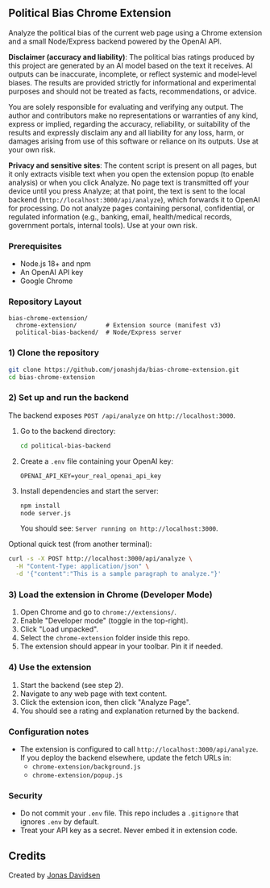 ## Political Bias Chrome Extension

Analyze the political bias of the current web page using a Chrome extension and a small Node/Express backend powered by the OpenAI API.

**Disclaimer (accuracy and liability)**: The political bias ratings produced by this project are generated by an AI model based on the text it receives. AI outputs can be inaccurate, incomplete, or reflect systemic and model‑level biases. The results are provided strictly for informational and experimental purposes and should not be treated as facts, recommendations, or advice.

You are solely responsible for evaluating and verifying any output. The author and contributors make no representations or warranties of any kind, express or implied, regarding the accuracy, reliability, or suitability of the results and expressly disclaim any and all liability for any loss, harm, or damages arising from use of this software or reliance on its outputs. Use at your own risk.

**Privacy and sensitive sites**: The content script is present on all pages, but it only extracts visible text when you open the extension popup (to enable analysis) or when you click Analyze. No page text is transmitted off your device until you press Analyze; at that point, the text is sent to the local backend (`http://localhost:3000/api/analyze`), which forwards it to OpenAI for processing. Do not analyze pages containing personal, confidential, or regulated information (e.g., banking, email, health/medical records, government portals, internal tools). Use at your own risk.

### Prerequisites
- Node.js 18+ and npm
- An OpenAI API key
- Google Chrome

### Repository Layout
```
bias-chrome-extension/
  chrome-extension/        # Extension source (manifest v3)
  political-bias-backend/  # Node/Express server
```

### 1) Clone the repository
```bash
git clone https://github.com/jonashjda/bias-chrome-extension.git
cd bias-chrome-extension
```

### 2) Set up and run the backend
The backend exposes `POST /api/analyze` on `http://localhost:3000`.

1. Go to the backend directory:
   ```bash
   cd political-bias-backend
   ```
2. Create a `.env` file containing your OpenAI key:
   ```
   OPENAI_API_KEY=your_real_openai_api_key
   ```
3. Install dependencies and start the server:
   ```bash
   npm install
   node server.js
   ```
   You should see: `Server running on http://localhost:3000`.

Optional quick test (from another terminal):
```bash
curl -s -X POST http://localhost:3000/api/analyze \
  -H "Content-Type: application/json" \
  -d '{"content":"This is a sample paragraph to analyze."}'
```

### 3) Load the extension in Chrome (Developer Mode)
1. Open Chrome and go to `chrome://extensions/`.
2. Enable "Developer mode" (toggle in the top-right).
3. Click "Load unpacked".
4. Select the `chrome-extension` folder inside this repo.
5. The extension should appear in your toolbar. Pin it if needed.

### 4) Use the extension
1. Start the backend (see step 2).
2. Navigate to any web page with text content.
3. Click the extension icon, then click "Analyze Page".
4. You should see a rating and explanation returned by the backend.

### Configuration notes
- The extension is configured to call `http://localhost:3000/api/analyze`. If you deploy the backend elsewhere, update the fetch URLs in:
  - `chrome-extension/background.js`
  - `chrome-extension/popup.js`

### Security
- Do not commit your `.env` file. This repo includes a `.gitignore` that ignores `.env` by default.
- Treat your API key as a secret. Never embed it in extension code.

## Credits

Created by [Jonas Davidsen](https://github.com/jonashjda)
